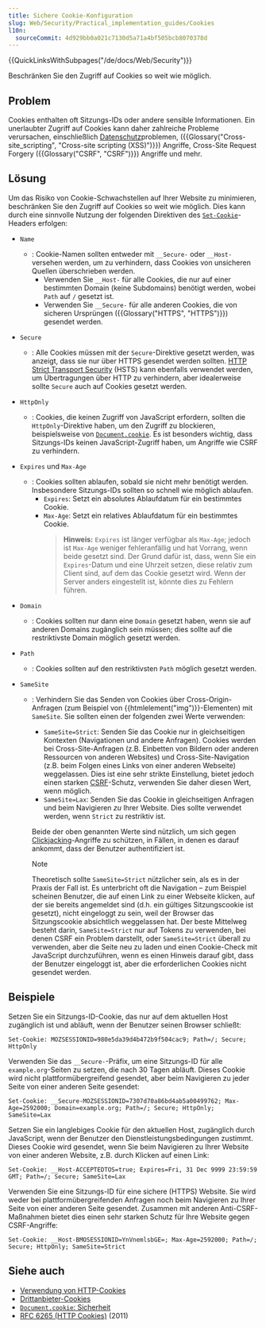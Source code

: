 ```yaml
---
title: Sichere Cookie-Konfiguration
slug: Web/Security/Practical_implementation_guides/Cookies
l10n:
  sourceCommit: 4d929bb0a021c7130d5a71a4bf505bcb8070378d
---
```


{{QuickLinksWithSubpages("/de/docs/Web/Security")}}

Beschränken Sie den Zugriff auf Cookies so weit wie möglich.

## Problem

Cookies enthalten oft Sitzungs-IDs oder andere sensible Informationen. Ein unerlaubter Zugriff auf Cookies kann daher zahlreiche Probleme verursachen, einschließlich [Datenschutz](/de/docs/Web/Privacy)problemen, ({{Glossary("Cross-site_scripting", "Cross-site scripting (XSS)")}}) Angriffe, Cross-Site Request Forgery ({{Glossary("CSRF", "CSRF")}}) Angriffe und mehr.

## Lösung

Um das Risiko von Cookie-Schwachstellen auf Ihrer Website zu minimieren, beschränken Sie den Zugriff auf Cookies so weit wie möglich. Dies kann durch eine sinnvolle Nutzung der folgenden Direktiven des [`Set-Cookie`](/de/docs/Web/HTTP/Reference/Headers/Set-Cookie)-Headers erfolgen:

- `Name`
  - : Cookie-Namen sollten entweder mit `__Secure-` oder `__Host-` versehen werden, um zu verhindern, dass Cookies von unsicheren Quellen überschrieben werden.
    - Verwenden Sie `__Host-` für alle Cookies, die nur auf einer bestimmten Domain (keine Subdomains) benötigt werden, wobei `Path` auf `/` gesetzt ist.
    - Verwenden Sie `__Secure-` für alle anderen Cookies, die von sicheren Ursprüngen ({{Glossary("HTTPS", "HTTPS")}}) gesendet werden.
- `Secure`
  - : Alle Cookies müssen mit der `Secure`-Direktive gesetzt werden, was anzeigt, dass sie nur über HTTPS gesendet werden sollten. [HTTP Strict Transport Security](/de/docs/Web/Security/Practical_implementation_guides/TLS#http_strict_transport_security_implementation) (HSTS) kann ebenfalls verwendet werden, um Übertragungen über HTTP zu verhindern, aber idealerweise sollte `Secure` auch auf Cookies gesetzt werden.
- `HttpOnly`
  - : Cookies, die keinen Zugriff von JavaScript erfordern, sollten die `HttpOnly`-Direktive haben, um den Zugriff zu blockieren, beispielsweise von [`Document.cookie`](/de/docs/Web/API/Document/cookie). Es ist besonders wichtig, dass Sitzungs-IDs keinen JavaScript-Zugriff haben, um Angriffe wie CSRF zu verhindern.
- `Expires` und `Max-Age`
  - : Cookies sollten ablaufen, sobald sie nicht mehr benötigt werden. Insbesondere Sitzungs-IDs sollten so schnell wie möglich ablaufen.
    - `Expires`: Setzt ein absolutes Ablaufdatum für ein bestimmtes Cookie.
    - `Max-Age`: Setzt ein relatives Ablaufdatum für ein bestimmtes Cookie.
      > **Hinweis:** `Expires` ist länger verfügbar als `Max-Age`; jedoch ist `Max-Age` weniger fehleranfällig und hat Vorrang, wenn beide gesetzt sind. Der Grund dafür ist, dass, wenn Sie ein `Expires`-Datum und eine Uhrzeit setzen, diese relativ zum Client sind, auf dem das Cookie gesetzt wird. Wenn der Server anders eingestellt ist, könnte dies zu Fehlern führen.
- `Domain`
  - : Cookies sollten nur dann eine `Domain` gesetzt haben, wenn sie auf anderen Domains zugänglich sein müssen; dies sollte auf die restriktivste Domain möglich gesetzt werden.
- `Path`
  - : Cookies sollten auf den restriktivsten `Path` möglich gesetzt werden.
- `SameSite`

  - : Verhindern Sie das Senden von Cookies über Cross-Origin-Anfragen (zum Beispiel von {{htmlelement("img")}}-Elementen) mit `SameSite`. Sie sollten einen der folgenden zwei Werte verwenden:

    - `SameSite=Strict`: Senden Sie das Cookie nur in gleichseitigen Kontexten (Navigationen und andere Anfragen). Cookies werden bei Cross-Site-Anfragen (z.B. Einbetten von Bildern oder anderen Ressourcen von anderen Websites) und Cross-Site-Navigation (z.B. beim Folgen eines Links von einer anderen Webseite) weggelassen. Dies ist eine sehr strikte Einstellung, bietet jedoch einen starken [CSRF](/de/docs/Web/Security/Practical_implementation_guides/CSRF_prevention)-Schutz, verwenden Sie daher diesen Wert, wenn möglich.
    - `SameSite=Lax`: Senden Sie das Cookie in gleichseitigen Anfragen und beim Navigieren _zu_ Ihrer Website. Dies sollte verwendet werden, wenn `Strict` zu restriktiv ist.

    Beide der oben genannten Werte sind nützlich, um sich gegen [Clickjacking](/de/docs/Web/Security/Attacks/Clickjacking)-Angriffe zu schützen, in Fällen, in denen es darauf ankommt, dass der Benutzer authentifiziert ist.

    > [!NOTE]
    > Theoretisch sollte `SameSite=Strict` nützlicher sein, als es in der Praxis der Fall ist. Es unterbricht oft die Navigation – zum Beispiel scheinen Benutzer, die auf einen Link zu einer Webseite klicken, auf der sie bereits angemeldet sind (d.h. ein gültiges Sitzungscookie ist gesetzt), nicht eingeloggt zu sein, weil der Browser das Sitzungscookie absichtlich weggelassen hat. Der beste Mittelweg besteht darin, `SameSite=Strict` nur auf Tokens zu verwenden, bei denen CSRF ein Problem darstellt, oder `SameSite=Strict` überall zu verwenden, aber die Seite neu zu laden und einen Cookie-Check mit JavaScript durchzuführen, wenn es einen Hinweis darauf gibt, dass der Benutzer eingeloggt ist, aber die erforderlichen Cookies nicht gesendet werden.

## Beispiele

Setzen Sie ein Sitzungs-ID-Cookie, das nur auf dem aktuellen Host zugänglich ist und abläuft, wenn der Benutzer seinen Browser schließt:

```http
Set-Cookie: MOZSESSIONID=980e5da39d4b472b9f504cac9; Path=/; Secure; HttpOnly
```

Verwenden Sie das `__Secure-`-Präfix, um eine Sitzungs-ID für alle `example.org`-Seiten zu setzen, die nach 30 Tagen abläuft. Dieses Cookie wird nicht plattformübergreifend gesendet, aber beim Navigieren zu jeder Seite von einer anderen Seite gesendet:

```http
Set-Cookie: __Secure-MOZSESSIONID=7307d70a86bd4ab5a00499762; Max-Age=2592000; Domain=example.org; Path=/; Secure; HttpOnly; SameSite=Lax
```

Setzen Sie ein langlebiges Cookie für den aktuellen Host, zugänglich durch JavaScript, wenn der Benutzer den Dienstleistungsbedingungen zustimmt. Dieses Cookie wird gesendet, wenn Sie beim Navigieren zu Ihrer Website von einer anderen Website, z.B. durch Klicken auf einen Link:

```http
Set-Cookie: __Host-ACCEPTEDTOS=true; Expires=Fri, 31 Dec 9999 23:59:59 GMT; Path=/; Secure; SameSite=Lax
```

Verwenden Sie eine Sitzungs-ID für eine sichere (HTTPS) Website. Sie wird weder bei plattformübergreifenden Anfragen noch beim Navigieren zu Ihrer Seite von einer anderen Seite gesendet. Zusammen mit anderen Anti-CSRF-Maßnahmen bietet dies einen sehr starken Schutz für Ihre Website gegen CSRF-Angriffe:

```http
Set-Cookie: __Host-BMOSESSIONID=YnVnemlsbGE=; Max-Age=2592000; Path=/; Secure; HttpOnly; SameSite=Strict
```

## Siehe auch

- [Verwendung von HTTP-Cookies](/de/docs/Web/HTTP/Guides/Cookies)
- [Drittanbieter-Cookies](/de/docs/Web/Privacy/Guides/Third-party_cookies)
- [`Document.cookie`: Sicherheit](/de/docs/Web/API/Document/cookie#security)
- [RFC 6265 (HTTP Cookies)](https://datatracker.ietf.org/doc/html/rfc6265) (2011)
